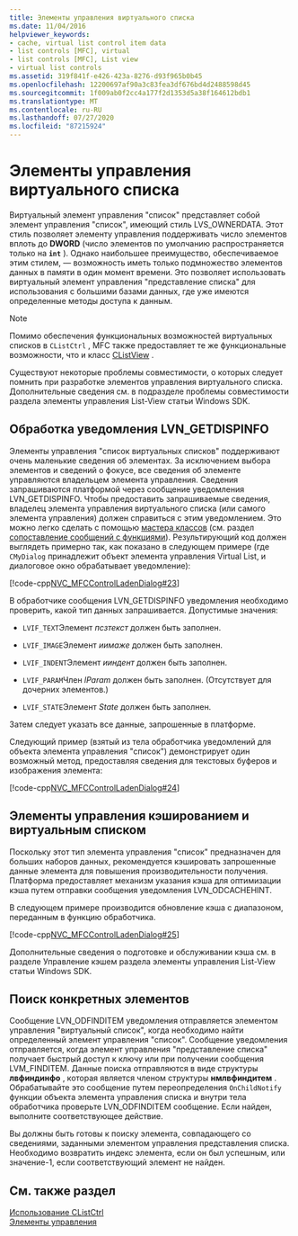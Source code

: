 ```yaml
---
title: Элементы управления виртуального списка
ms.date: 11/04/2016
helpviewer_keywords:
- cache, virtual list control item data
- list controls [MFC], virtual
- list controls [MFC], List view
- virtual list controls
ms.assetid: 319f841f-e426-423a-8276-d93f965b0b45
ms.openlocfilehash: 12200697af90a3c83fea3df676bd4d2488598d45
ms.sourcegitcommit: 1f009ab0f2cc4a177f2d1353d5a38f164612bdb1
ms.translationtype: MT
ms.contentlocale: ru-RU
ms.lasthandoff: 07/27/2020
ms.locfileid: "87215924"
---
```

# <a name="virtual-list-controls"></a>Элементы управления виртуального списка

Виртуальный элемент управления "список" представляет собой элемент управления "список", имеющий стиль LVS_OWNERDATA. Этот стиль позволяет элементу управления поддерживать число элементов вплоть до **DWORD** (число элементов по умолчанию распространяется только на **`int`** ). Однако наибольшее преимущество, обеспечиваемое этим стилем, — возможность иметь только подмножество элементов данных в памяти в один момент времени. Это позволяет использовать виртуальный элемент управления "представление списка" для использования с большими базами данных, где уже имеются определенные методы доступа к данным.

> [!NOTE]
> Помимо обеспечения функциональных возможностей виртуальных списков в `CListCtrl` , MFC также предоставляет те же функциональные возможности, что и класс [CListView](../mfc/reference/clistview-class.md) .

Существуют некоторые проблемы совместимости, о которых следует помнить при разработке элементов управления виртуального списка. Дополнительные сведения см. в подразделе проблемы совместимости раздела элементы управления List-View статьи Windows SDK.

## <a name="handling-the-lvn_getdispinfo-notification"></a>Обработка уведомления LVN_GETDISPINFO

Элементы управления "список виртуальных списков" поддерживают очень маленькие сведения об элементах. За исключением выбора элементов и сведений о фокусе, все сведения об элементе управляются владельцем элемента управления. Сведения запрашиваются платформой через сообщение уведомления LVN_GETDISPINFO. Чтобы предоставить запрашиваемые сведения, владелец элемента управления виртуального списка (или самого элемента управления) должен справиться с этим уведомлением. Это можно легко сделать с помощью [мастера классов](reference/mfc-class-wizard.md) (см. раздел [сопоставление сообщений с функциями](../mfc/reference/mapping-messages-to-functions.md)). Результирующий код должен выглядеть примерно так, как показано в следующем примере (где `CMyDialog` принадлежит объект элемента управления Virtual List, и диалоговое окно обрабатывает уведомление):

[!code-cpp[NVC_MFCControlLadenDialog#23](../mfc/codesnippet/cpp/virtual-list-controls_1.cpp)]

В обработчике сообщения LVN_GETDISPINFO уведомления необходимо проверить, какой тип данных запрашивается. Допустимые значения:

- `LVIF_TEXT`Элемент *псзтекст* должен быть заполнен.

- `LVIF_IMAGE`Элемент *иимаже* должен быть заполнен.

- `LVIF_INDENT`Элемент *ииндент* должен быть заполнен.

- `LVIF_PARAM`Член *lParam* должен быть заполнен. (Отсутствует для дочерних элементов.)

- `LVIF_STATE`Элемент *State* должен быть заполнен.

Затем следует указать все данные, запрошенные в платформе.

Следующий пример (взятый из тела обработчика уведомлений для объекта элемента управления "список") демонстрирует один возможный метод, предоставляя сведения для текстовых буферов и изображения элемента:

[!code-cpp[NVC_MFCControlLadenDialog#24](../mfc/codesnippet/cpp/virtual-list-controls_2.cpp)]

## <a name="caching-and-virtual-list-controls"></a>Элементы управления кэшированием и виртуальным списком

Поскольку этот тип элемента управления "список" предназначен для больших наборов данных, рекомендуется кэшировать запрошенные данные элемента для повышения производительности получения. Платформа предоставляет механизм указания кэша для оптимизации кэша путем отправки сообщения уведомления LVN_ODCACHEHINT.

В следующем примере производится обновление кэша с диапазоном, переданным в функцию обработчика.

[!code-cpp[NVC_MFCControlLadenDialog#25](../mfc/codesnippet/cpp/virtual-list-controls_3.cpp)]

Дополнительные сведения о подготовке и обслуживании кэша см. в разделе Управление кэшем раздела элементы управления List-View статьи Windows SDK.

## <a name="finding-specific-items"></a>Поиск конкретных элементов

Сообщение LVN_ODFINDITEM уведомления отправляется элементом управления "виртуальный список", когда необходимо найти определенный элемент управления "список". Сообщение уведомления отправляется, когда элемент управления "представление списка" получает быстрый доступ к ключу или при получении сообщения LVM_FINDITEM. Данные поиска отправляются в виде структуры **лвфиндинфо** , которая является членом структуры **нмлвфиндитем** . Обрабатывайте это сообщение путем переопределения `OnChildNotify` функции объекта элемента управления списка и внутри тела обработчика проверьте LVN_ODFINDITEM сообщение. Если найден, выполните соответствующее действие.

Вы должны быть готовы к поиску элемента, совпадающего со сведениями, заданными элементом управления представления списка. Необходимо возвратить индекс элемента, если он был успешным, или значение-1, если соответствующий элемент не найден.

## <a name="see-also"></a>См. также раздел

[Использование CListCtrl](../mfc/using-clistctrl.md)<br/>
[Элементы управления](../mfc/controls-mfc.md)
